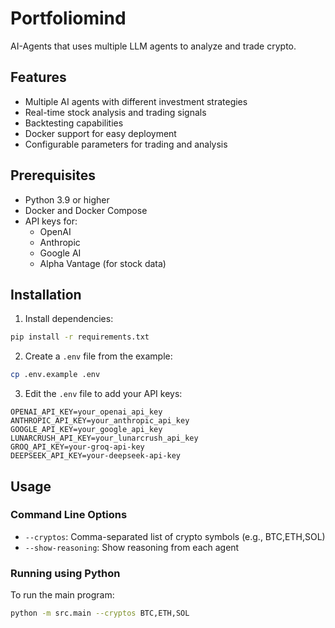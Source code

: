 # Portfoliomind

AI-Agents that uses multiple LLM agents to analyze and trade crypto.

## Features

- Multiple AI agents with different investment strategies
- Real-time stock analysis and trading signals
- Backtesting capabilities
- Docker support for easy deployment
- Configurable parameters for trading and analysis

## Prerequisites

- Python 3.9 or higher
- Docker and Docker Compose
- API keys for:
  - OpenAI
  - Anthropic
  - Google AI
  - Alpha Vantage (for stock data)

## Installation


1. Install dependencies:
```bash
pip install -r requirements.txt
```

2. Create a `.env` file from the example:
```bash
cp .env.example .env
```

3. Edit the `.env` file to add your API keys:
```env
OPENAI_API_KEY=your_openai_api_key
ANTHROPIC_API_KEY=your_anthropic_api_key
GOOGLE_API_KEY=your_google_api_key
LUNARCRUSH_API_KEY=your_lunarcrush_api_key
GROQ_API_KEY=your-groq-api-key
DEEPSEEK_API_KEY=your-deepseek-api-key
```

## Usage


### Command Line Options

- `--cryptos`: Comma-separated list of crypto symbols (e.g., BTC,ETH,SOL)
- `--show-reasoning`: Show reasoning from each agent

### Running using Python

To run the main program:
```bash
python -m src.main --cryptos BTC,ETH,SOL
```



